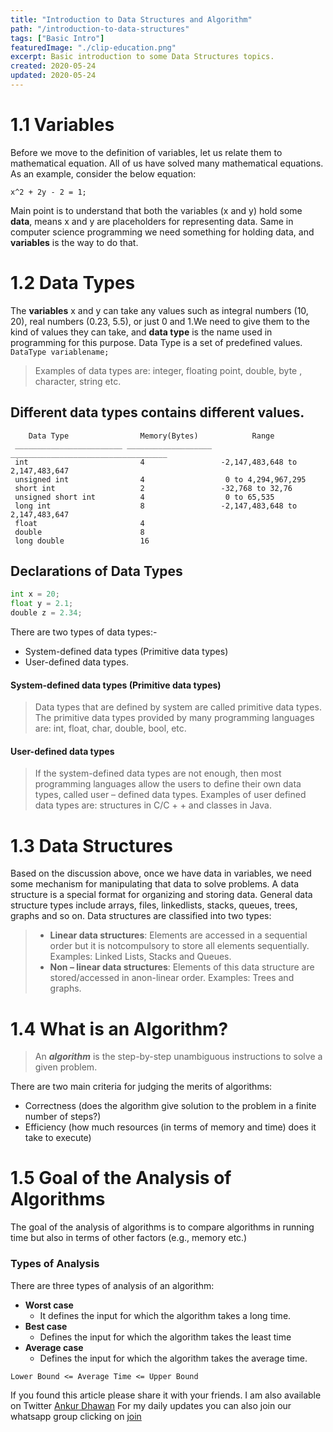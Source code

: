 ```yaml
---
title: "Introduction to Data Structures and Algorithm"
path: "/introduction-to-data-structures"
tags: ["Basic Intro"]
featuredImage: "./clip-education.png"
excerpt: Basic introduction to some Data Structures topics.
created: 2020-05-24
updated: 2020-05-24
---
```


# 1.1 Variables

Before we move to the definition of variables, let us relate them to mathematical equation. All of us have solved many mathematical equations. As an example, consider the below equation:

  `x^2 + 2y - 2 = 1;`


Main point is to understand that both the variables (x and y) hold some **data**, means x and y are placeholders for representing data.
Same in  computer  science programming we need something for holding data, and **variables** is the way to do that.

# 1.2 Data Types

  The  **variables** x  and  y  can  take  any  values  such  as  integral numbers (10, 20), real numbers (0.23, 5.5), or just 0 and 1.We need to give them to the kind of values they can take, and **data type** is the name used in programming  for  this  purpose. Data Type is a set of predefined values.  
  `DataType variablename;`
  >Examples  of  data  types  are:  integer,  floating  point, double, byte , character, string etc. 

## Different data types contains different values.

        Data Type                Memory(Bytes)            Range                      
     ________________________ ___________________ ___________________________________ 
     int                         4                 -2,147,483,648 to 2,147,483,647    
     unsigned int                4                  0 to 4,294,967,295               
     short int                   2                 -32,768 to 32,76                  
     unsigned short int          4                  0 to 65,535                      
     long int                    8                 -2,147,483,648 to 2,147,483,647   
     float                       4                                                   
     double                      8                                                   
     long double                 16                                                   
  
   ## Declarations of Data Types
   ```python
   int x = 20;
   float y = 2.1;
   double z = 2.34;
   ```

There are two types of data types:-
* System-defined data types (Primitive data types)
* User-defined data types.

#### System-defined data types (Primitive data types)
>Data types that are defined by system are called primitive data types. The primitive data types provided by many programming languages are: int, float, char, double, bool, etc.
 
#### User-defined data types
>If the system-defined data types are not enough, then most programming languages allow the users
to define their own data types, called user – defined data types. Examples of user defined data types are: structures in C/C + + and classes in Java.


# 1.3 Data Structures
Based on the discussion above, once we have data in variables, we need some mechanism for manipulating  that  data  to  solve  problems. A data structure is a special format for organizing and storing data. General data structure types include arrays, files, linkedlists, stacks, queues, trees, graphs and so on.
Data structures are classified into two types:
 >* **Linear data structures**: Elements are accessed in a sequential order but it is notcompulsory to store all elements sequentially. Examples: Linked Lists, Stacks and Queues.
 >* **Non – linear data structures**: Elements of this data structure are stored/accessed in anon-linear order. Examples: Trees and graphs.

# 1.4 What is an Algorithm?

>An ***algorithm*** is the step-by-step unambiguous instructions to solve a given problem.

There are two main criteria for judging  the  merits  of algorithms:
* Correctness (does the algorithm give solution to the problem in a finite number of steps?) 
* Efficiency (how much resources (in terms of memory and time) does it take to execute) 

# 1.5 Goal of the Analysis of Algorithms
The goal of the analysis of algorithms is to compare algorithms in running time but also in terms of other factors (e.g., memory etc.)

### Types of Analysis

There are three types of analysis of an algorithm:
* **Worst case**
    * It defines the input for which the algorithm takes a long time.
* **Best case**
    * Defines the input for which the algorithm takes the least time
* **Average case**
    * Defines the input for which the algorithm takes the average time.

```
Lower Bound <= Average Time <= Upper Bound
```  





If you found this article please share it with your friends. I am also available on Twitter [Ankur Dhawan](https://twitter.com/AnkurDh86416728) 
For my daily updates you can also join our whatsapp group clicking on [join](https://chat.whatsapp.com/KTmCktGLllxDU7DgtLVcu7)